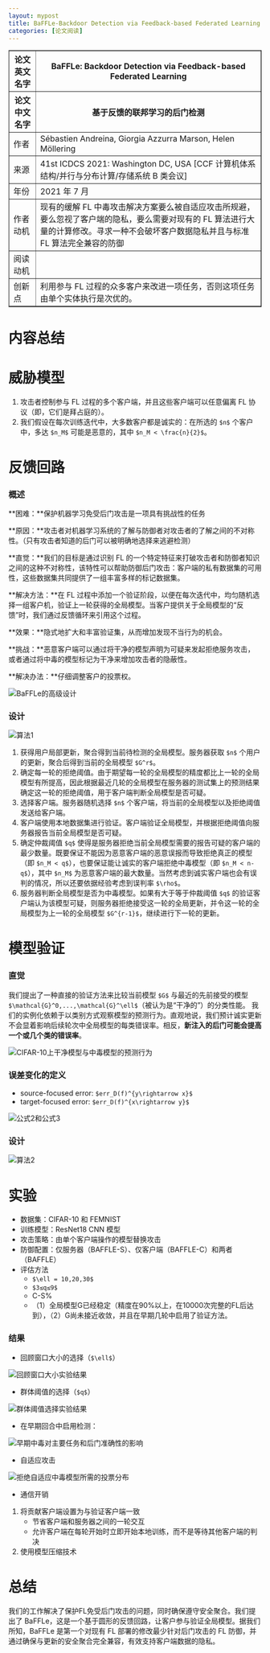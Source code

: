 ```yaml
---
layout: mypost
title: BaFFLe-Backdoor Detection via Feedback-based Federated Learning
categories: [论文阅读]
---
```


<table border="1">
    <tr>
        <th>论文英文名字</th>
        <th>BaFFLe: Backdoor Detection via Feedback-based Federated Learning</th>
    </tr>
    <tr>
        <th>论文中文名字</th>
        <th>基于反馈的联邦学习的后门检测</th>
    </tr>
    <tr>
        <td>作者</td>
        <td>Sébastien Andreina, Giorgia Azzurra Marson, Helen Möllering</td>
    </tr>
    <tr>
        <td>来源</td>
        <td>41st ICDCS 2021: Washington DC, USA [CCF 计算机体系结构/并行与分布计算/存储系统 B 类会议]</td>
    </tr>
    <tr>
        <td>年份</td>
        <td>2021 年 7 月</td>
    </tr>
    <tr>
        <td>作者动机</td>
        <td>现有的缓解 FL 中毒攻击解决方案要么被自适应攻击所规避，要么忽视了客户端的隐私，要么需要对现有的 FL 算法进行大量的计算修改。寻求一种不会破坏客户数据隐私并且与标准 FL 算法完全兼容的防御</td>
    </tr>
    <tr>
        <td>阅读动机</td>
        <td></td>
    </tr>
    <tr>
        <td>创新点</td>
        <td>利用参与 FL 过程的众多客户来改进一项任务，否则这项任务由单个实体执行是次优的。</td>
    </tr>
</table>

# 内容总结

# 威胁模型

1. 攻击者控制参与 FL 过程的多个客户端，并且这些客户端可以任意偏离 FL 协议（即，它们是拜占庭的）。
2. 我们假设在每次训练迭代中，大多数客户都是诚实的：在所选的 `$n$` 个客户中，多达 `$n_M$` 可能是恶意的，其中 `$n_M < \frac{n}{2}$`。

# 反馈回路

### 概述

**困难：**保护机器学习免受后门攻击是一项具有挑战性的任务

**原因：**攻击者对机器学习系统的了解与防御者对攻击者的了解之间的不对称性。（只有攻击者知道的后门可以被明确地选择来逃避检测）

**直觉：**我们的目标是通过识别 FL 的一个特定特征来打破攻击者和防御者知识之间的这种不对称性，该特性可以帮助防御后门攻击：客户端的私有数据集的可用性，这些数据集共同提供了一组丰富多样的标记数据集。

**解决方法：**在 FL 过程中添加一个验证阶段，以便在每次迭代中，均匀随机选择一组客户机，验证上一轮获得的全局模型。当客户提供关于全局模型的“反馈”时，我们通过反馈循环来引用这个过程。

**效果：**隐式地扩大和丰富验证集，从而增加发现不当行为的机会。

**挑战：**恶意客户端可以通过将干净的模型声明为可疑来发起拒绝服务攻击，或者通过将中毒的模型标记为干净来增加攻击者的隐蔽性。

**解决办法：**仔细调整客户的投票权。

![BaFFLe的高级设计](BaFFLe的高级设计.png)

### 设计

![算法1](算法1.png)

1. 获得用户局部更新，聚合得到当前待检测的全局模型。服务器获取 `$n$` 个用户的更新，聚合后得到当前的全局模型 `$G^r$`。
2. 确定每一轮的拒绝阈值。由于期望每一轮的全局模型的精度都比上一轮的全局模型有所提高，因此根据最近几轮的全局模型在服务器的测试集上的预测结果确定这一轮的拒绝阈值，用于客户端判断全局模型是否可疑。
3. 选择客户端。服务器随机选择 `$n$` 个客户端，将当前的全局模型以及拒绝阈值发送给客户端。
4. 客户端使用本地数据集进行验证。客户端验证全局模型，并根据拒绝阈值向服务器报告当前全局模型是否可疑。
5. 确定仲裁阈值 `$q$` 使得是服务器拒绝当前全局模型需要的报告可疑的客户端的最少数量。既要保证不能因为恶意客户端的恶意误报而导致拒绝真正的模型（即 `$n_M < q$`），也要保证能让诚实的客户端拒绝中毒模型（即 `$n_M < n-q$`），其中 `$n_M$` 为恶意客户端的最大数量。当然考虑到诚实客户端也会有误判的情况，所以还要依据经验考虑到误判率 `$\rho$`。
6. 服务器判断全局模型是否为中毒模型。如果有大于等于仲裁阈值 `$q$` 的验证客户端认为该模型可疑，则服务器拒绝接受这一轮的全局更新，并令这一轮的全局模型为上一轮的全局模型 `$G^{r-1}$`，继续进行下一轮的更新。

# 模型验证

### 直觉

我们提出了一种直接的验证方法来比较当前模型 `$G$` 与最近的先前接受的模型`$\mathcal{G}^0,...,\mathcal{G}^\ell$`（被认为是“干净的”）的分类性能。 我们的实例化依赖于以类别方式观察模型的预测行为。直观地说，我们预计诚实更新不会显着影响后续轮次中全局模型的每类错误率。相反，**新注入的后门可能会提高一个或几个类的错误率**。

![CIFAR-10上干净模型与中毒模型的预测行为](CIFAR-10上干净模型与中毒模型的预测行为.png)

### 误差变化的定义

+ source-focused error: `$err_D(f)^{y\rightarrow x}$`
+ target-focused error: `$err_D(f)^{x\rightarrow y}$`

![公式2和公式3](公式2和公式3.png)

### 设计

![算法2](算法2.png)

# 实验

+ 数据集：CIFAR-10 和 FEMNIST
+ 训练模型：ResNet18 CNN 模型
+ 攻击策略：由单个客户端操作的模型替换攻击
+ 防御配置：仅服务器（BAFFLE-S）、仅客户端（BAFFLE-C）和两者（BAFFLE）
+ 评估方法
  + `$\ell = 10,20,30$`
  + `$3≤q≤9$`
  + C-S%
  + （1）全局模型G已经稳定（精度在90%以上，在10000次完整的FL后达到），（2）G尚未接近收敛，并且在早期几轮中启用了验证方法。

### 结果

+ 回顾窗口大小的选择（`$\ell$`）

![回顾窗口大小实验结果](回顾窗口大小实验结果.png)

+ 群体阈值的选择（`$q$`）

![群体阈值选择实验结果](群体阈值选择实验结果.png)

+ 在早期回合中启用检测：

![早期中毒对主要任务和后门准确性的影响](早期中毒对主要任务和后门准确性的影响.png)

+ 自适应攻击

![拒绝自适应中毒模型所需的投票分布](拒绝自适应中毒模型所需的投票分布.png)

+ 通信开销

1. 将贡献客户端设置为与验证客户端一致
   + 节省客户端和服务器之间的一轮交互
   + 允许客户端在每轮开始时立即开始本地训练，而不是等待其他客户端的判决
2. 使用模型压缩技术

# 总结

我们的工作解决了保护FL免受后门攻击的问题，同时确保遵守安全聚合。我们提出了 BaFFLe，这是一个基于圆形的反馈回路，让客户参与验证全局模型。据我们所知，BaFFLe 是第一个对现有 FL 部署的修改最少针对后门攻击的 FL 防御，并通过确保与更新的安全聚合完全兼容，有效支持客户端数据的隐私。

